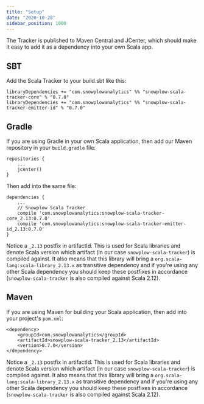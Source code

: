 ```yaml
---
title: "Setup"
date: "2020-10-28"
sidebar_position: 1000
---
```


The Tracker is published to Maven Central and JCenter, which should make it easy to add it as a dependency into your own Scala app.

## SBT

Add the Scala Tracker to your build.sbt like this:

```
libraryDependencies += "com.snowplowanalytics" %% "snowplow-scala-tracker-core" % "0.7.0"
libraryDependencies += "com.snowplowanalytics" %% "snowplow-scala-tracker-emitter-id" % "0.7.0"
```

## Gradle

If you are using Gradle in your own Scala application, then add our Maven repository in your `build.gradle` file:

```
repositories {
    ...
    jcenter()
}
```

Then add into the same file:

```
dependencies {
    ...
    // Snowplow Scala Tracker
    compile 'com.snowplowanalytics:snowplow-scala-tracker-core_2.13:0.7.0'
    compile 'com.snowplowanalytics:snowplow-scala-tracker-emitter-id_2.13:0.7.0'
}
```

Notice a `_2.13` postfix in artifactId. This is used for Scala libraries and denote Scala version which artifact (in our case `snowplow-scala-tracker`) is compiled against. It also means that this library will bring a `org.scala-lang:scala-library_2.13.x` as transitive dependency and if you're using any other Scala dependency you should keep these postfixes in accordance (`snowplow-scala-tracker` is also compiled against Scala 2.12).

## Maven

If you are using Maven for building your Scala application, then add into your project's `pom.xml`:

```
<dependency>
    <groupId>com.snowplowanalytics</groupId>
    <artifactId>snowplow-scala-tracker_2.13</artifactId>
    <version>0.7.0</version>
</dependency>
```

Notice a `_2.13` postfix in artifactId. This is used for Scala libraries and denote Scala version which artifact (in our case `snowplow-scala-tracker`) is compiled against. It also means that this library will bring a `org.scala-lang:scala-library_2.13.x` as transitive dependency and if you're using any other Scala dependency you should keep these postfixes in accordance (`snowplow-scala-tracker` is also compiled against Scala 2.12).
